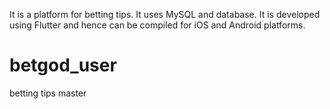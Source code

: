 It is a platform for betting tips.
It uses MySQL and database.
It is developed using Flutter and hence can be compiled for iOS and Android platforms.
# betgod_user

betting tips master


